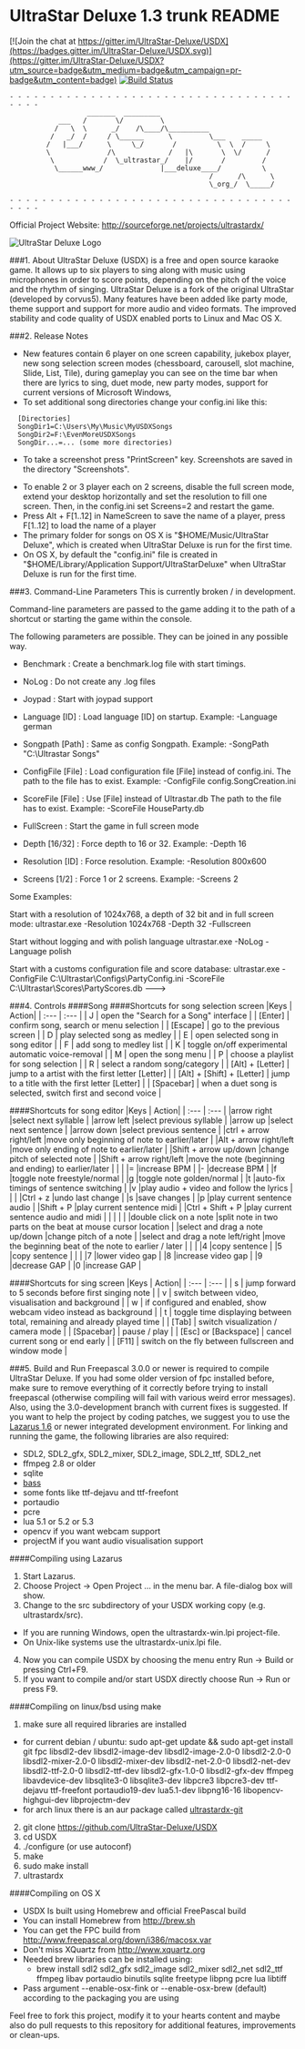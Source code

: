 # UltraStar Deluxe 1.3 trunk README

[![Join the chat at https://gitter.im/UltraStar-Deluxe/USDX](https://badges.gitter.im/UltraStar-Deluxe/USDX.svg)](https://gitter.im/UltraStar-Deluxe/USDX?utm_source=badge&utm_medium=badge&utm_campaign=pr-badge&utm_content=badge)
[![Build Status](https://travis-ci.org/UltraStar-Deluxe/USDX.svg?branch=master)](https://travis-ci.org/UltraStar-Deluxe/USDX)
```
- - - - - - - - - - - - - - - - - - - - - - - - - - - - - - - - - - - - - - -
                   _______  _________
            ___   /       \/         \
           /   \  \      _/    /\____/\__________
          /   _/  /     / \______      \         \___    _____
         /   |___/      \     \_/       /          \  \  /     \
         \              /\             /   |\       \  \/      /
          \            /  \_ultrastar_/    |/       /         /
           \______www_/              |___deluxe____/          \
                                                 /      /\      \
                                                 \_org_/  \_____/
                                                                    
- - - - - - - - - - - - - - - - - - - - - - - - - - - - - - - - - - - - - - -
```
Official Project Website: http://sourceforge.net/projects/ultrastardx/

![UltraStar Deluxe Logo](https://github.com/UltraStar-Deluxe/USDX/blob/master/icons/ultrastardx-icon_256.png)


###1. About
UltraStar Deluxe (USDX) is a free and open source karaoke game. It allows up to six players to sing along with music using microphones in order to score points, depending on the pitch of the voice and the rhythm of singing.
UltraStar Deluxe is a fork of the original UltraStar (developed by corvus5).
Many features have been added like party mode, theme support and support for more audio and video formats.
The improved stability and code quality of USDX enabled ports to Linux and Mac OS X.

###2. Release Notes
- New features contain 6 player on one screen capability, jukebox player, new song selection screen modes (chessboard, carousell, slot machine, Slide, List, Tile), during gameplay you can see on the time bar when there are lyrics to sing, duet mode, new party modes, support for current versions of Microsoft Windows, 
- To set additional song directories change your config.ini like this:
```
  [Directories]
  SongDir1=C:\Users\My\Music\MyUSDXSongs
  SongDir2=F:\EvenMoreUSDXSongs
  SongDir...=... (some more directories)
```
- To take a screenshot press "PrintScreen" key. Screenshots are saved in the directory "Screenshots".
<!--- - To enable joypad support change config.ini "Joypad=Off" to "Joypad=On"--->
- To enable 2 or 3 player each on 2 screens, disable the full screen mode, extend your desktop horizontally and set the resolution to fill one screen. Then, in the config.ini set Screens=2 and restart the game.
- Press Alt + F[1..12] in NameScreen to save the name of a player, press F[1..12] to load the name of a player
- The primary folder for songs on OS X is "$HOME/Music/UltraStar Deluxe", which is created when UltraStar Deluxe is run for the first time.
- On OS X, by default the "config.ini" file is created in "$HOME/Library/Application Support/UltraStarDeluxe" when UltraStar Deluxe is run for the first time.


###3. Command-Line Parameters
This is currently broken / in development.


Command-line parameters are passed to the game adding it to the path of a
shortcut or starting the game within the console.

The following parameters are possible. They can be joined in any possible way.

- Benchmark         : Create a benchmark.log file with start timings.

- NoLog    	    : Do not create any .log files

- Joypad            : Start with joypad support

- Language [ID]     : Load language [ID] on startup.
                      Example: -Language german

- Songpath [Path]   : Same as config Songpath.
                      Example: -SongPath "C:\Ultrastar Songs"

- ConfigFile [File] : Load configuration file [File] instead of config.ini.
                      The path to the file has to exist.
                      Example: -ConfigFile config.SongCreation.ini

- ScoreFile [File]  : Use [File] instead of Ultrastar.db
                      The path to the file has to exist.
                      Example: -ScoreFile HouseParty.db

- FullScreen        : Start the game in full screen mode

- Depth [16/32]     : Force depth to 16 or 32. Example: -Depth 16

- Resolution [ID]   : Force resolution. Example: -Resolution 800x600

- Screens [1/2]     : Force 1 or 2 screens. Example: -Screens 2

Some Examples:

Start with a resolution of 1024x768, a depth of 32 bit and in full screen
mode:
ultrastar.exe -Resolution 1024x768 -Depth 32 -Fullscreen

Start without logging and with polish language
ultrastar.exe -NoLog -Language polish

Start with a customs configuration file and score database:
ultrastar.exe -ConfigFile C:\Ultrastar\Configs\PartyConfig.ini -ScoreFile C:\Ultrastar\Scores\PartyScores.db
--->

###4. Controls
####Song
####Shortcuts for song selection screen
|Keys | Action|
| :--- | :--- |
| J | open the "Search for a Song" interface |
| [Enter] | confirm song, search or menu selection |
| [Escape] | go to the previous screen |
| D | play selected song as medley |
| E | open selected song in song editor |
| F | add song to medley list |
| K | toggle on/off experimental automatic voice-removal |
| M | open the song menu |
| P | choose a playlist for song selection |
| R | select a random song/category |
| [Alt] + [Letter] | jump to a artist with the first letter [Letter] |
| [Alt] + [Shift] + [Letter] | jump to a title with the first letter [Letter] |
| [Spacebar] | when a duet song is selected, switch first and second voice |

####Shortcuts for song editor
|Keys | Action|
| :--- | :--- | 
|arrow right	|select next syllable                                                             |
|arrow left	|select previous syllable                                                         |
|arrow up	|select next sentence                                                             |
|arrow down	|select previous sentence                                                         |
|ctrl + arrow right/left	|move only beginning of note to earlier/later                         |
|Alt + arrow right/left	|move only ending of note to earlier/later                            |
|Shift + arrow up/down	|change pitch of selected note                                        |
|Shift + arrow right/left	|move the note (beginning and ending) to earlier/later            |
|	                                                                                          |
|=	|increase BPM                                                                              |
|-	|decrease BPM                                                                              |
|f	|toggle note freestyle/normal                                                              |
|g	|toggle note golden/normal                                                                 |
|t	|auto-fix timings of sentence switching                                                    |
|v	|play audio + video and follow the lyrics                                                  |
|	                                                                                          |
|Ctrl + z	|undo last change                                                                  |
|s	|save changes                                                                              |
|p	|play current sentence audio                                                               |
|Shift + P	|play current sentence midi                                                        |
|Ctrl + Shift + P	|play current sentence audio and midi                                      |
|	                                                                                          |
|	                                                                                          |
|double click on a note	|split note in two parts on the beat at mouse cursor location          |
|select and drag a note up/down	|change pitch of a note                                        |
|select and drag a note left/right	|move the beginning beat of the note to earlier / later    |
|	                                                                                          |
|4	|copy sentence                                                                             |
|5 |copy sentence	                                                                              |
|	                                                                                          |
|7	|lower video gap                                                                           |
|8 	|increase video gap                                                                        |
|9	|decrease GAP                                                                              |
|0	|increase GAP                                                                              |

####Shortcuts for sing screen
|Keys | Action|
| :--- | :--- |
| s | jump forward to 5 seconds before first singing note |
| v | switch between video, visualisation and background |
| w | if configured and enabled, show webcam video instead as background |
| t | toggle time displaying between total, remaining and already played time |
| [Tab] | switch visualization / camera mode |
| [Spacebar] | pause / play |
| [Esc] or [Backspace] | cancel current song or end early |
| [F11] | switch on the fly between fullscreen and window mode |

###5. Build and Run
Freepascal 3.0.0 or newer is required to compile UltraStar Deluxe. If you had some older version of fpc installed before, make sure to remove everything of it correctly before trying to install freepascal (otherwise compiling will fail with various weird error messages). Also, using the 3.0-development branch with current fixes is suggested.
If you want to help the project by coding patches, we suggest you to use the [Lazarus 1.6](http://www.lazarus-ide.org/) or newer integrated development environment.
For linking and running the game, the following libraries are also required:
- SDL2, SDL2_gfx, SDL2_mixer, SDL2_image, SDL2_ttf, SDL2_net
- ffmpeg 2.8 or older
- sqlite
- [bass](http://www.un4seen.com/bass.html)
- some fonts like ttf-dejavu and ttf-freefont
- portaudio
- pcre
- lua 5.1 or 5.2 or 5.3
- opencv if you want webcam support
- projectM if you want audio visualisation support

####Compiling using Lazarus
1. Start Lazarus.
2. Choose Project → Open Project … in the menu bar. A file-dialog box will show.
3. Change to the src subdirectory of your USDX working copy (e.g. ultrastardx/src).
  * If you are running Windows, open the ultrastardx-win.lpi project-file.
  * On Unix-like systems use the ultrastardx-unix.lpi file.
4. Now you can compile USDX by choosing the menu entry Run → Build or pressing Ctrl+F9.
8. If you want to compile and/or start USDX directly choose Run → Run or press F9.

####Compiling on linux/bsd using make
1. make sure all required libraries are installed 
  * for current debian / ubuntu: sudo apt-get update && sudo apt-get install git fpc libsdl2-dev libsdl2-image-dev libsdl2-image-2.0-0 libsdl2-2.0-0 libsdl2-mixer-2.0-0 libsdl2-mixer-dev libsdl2-net-2.0-0 libsdl2-net-dev libsdl2-ttf-2.0-0 libsdl2-ttf-dev libsdl2-gfx-1.0-0 libsdl2-gfx-dev ffmpeg libavdevice-dev libsqlite3-0 libsqlite3-dev libpcre3 libpcre3-dev ttf-dejavu ttf-freefont portaudio19-dev lua5.1-dev libpng16-16 libopencv-highgui-dev libprojectm-dev
  * for arch linux there is an aur package called [ultrastardx-git](https://aur.archlinux.org/packages/ultrastardx-git)
2. git clone https://github.com/UltraStar-Deluxe/USDX
2. cd USDX
3. ./configure (or use autoconf)
4. make
5. sudo make install
6. ultrastardx

####Compiling on OS X
- USDX Is built using Homebrew and official FreePascal build
- You can install Homebrew from http://brew.sh
- You can get the FPC build from http://www.freepascal.org/down/i386/macosx.var
- Don't miss XQuartz from http://www.xquartz.org
- Needed brew libraries can be installed using:
  * brew install sdl2 sdl2_gfx sdl2_image sdl2_mixer sdl2_net sdl2_ttf ffmpeg libav portaudio binutils sqlite freetype libpng pcre lua libtiff
- Pass argument --enable-osx-fink or --enable-osx-brew (default) according to the packaging you are using

Feel free to fork this project, modify it to your hearts content and maybe also do pull requests to this repository for additional features, improvements or clean-ups.
